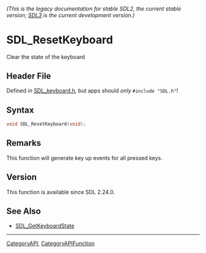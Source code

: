 ###### (This is the legacy documentation for stable SDL2, the current stable version; [SDL3](https://wiki.libsdl.org/SDL3/) is the current development version.)
# SDL_ResetKeyboard

Clear the state of the keyboard

## Header File

Defined in [SDL_keyboard.h](https://github.com/libsdl-org/SDL/blob/SDL2/include/SDL_keyboard.h), but apps should _only_ `#include "SDL.h"`!

## Syntax

```c
void SDL_ResetKeyboard(void);

```

## Remarks

This function will generate key up events for all pressed keys.

## Version

This function is available since SDL 2.24.0.

## See Also

* [SDL_GetKeyboardState](SDL_GetKeyboardState)

----
[CategoryAPI](CategoryAPI), [CategoryAPIFunction](CategoryAPIFunction)

